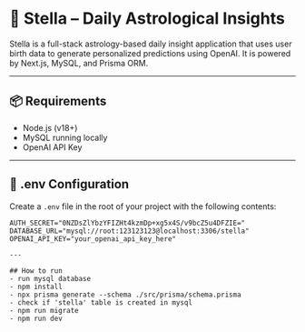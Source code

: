 # 🌟 Stella – Daily Astrological Insights

Stella is a full-stack astrology-based daily insight application that uses user birth data to generate personalized predictions using OpenAI. It is powered by Next.js, MySQL, and Prisma ORM.

---

## 📦 Requirements

- Node.js (v18+)
- MySQL running locally
- OpenAI API Key

---

## 📁 .env Configuration

Create a `.env` file in the root of your project with the following contents:

```env
AUTH_SECRET="0NZDsZlYbzYFIZHt4kzmDp+xg5x4S/v9bcZ5u4DFZIE="
DATABASE_URL="mysql://root:123123123@localhost:3306/stella"
OPENAI_API_KEY="your_openai_api_key_here"

---

## How to run
- run mysql database
- npm install
- npx prisma generate --schema ./src/prisma/schema.prisma
- check if 'stella' table is created in mysql
- npm run migrate
- npm run dev
